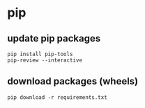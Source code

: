 # pip
## update pip packages
```
pip install pip-tools
pip-review --interactive
```

## download packages (wheels)

```
pip download -r requirements.txt
```